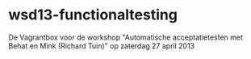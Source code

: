 wsd13-functionaltesting
=======================

De Vagrantbox voor de workshop "Automatische acceptatietesten met Behat en Mink (Richard Tuin)" op zaterdag 27 april 2013